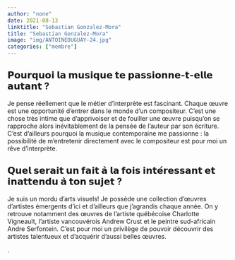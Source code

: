 ```yaml
---
author: "none"
date: 2021-08-13
linktitle: "Sebastian Gonzalez-Mora"
title: "Sebastian Gonzalez-Mora"
image: "img/ANTOINEDUGUAY-24.jpg"
categories: ["membre"]
---
```

## 𝗣𝗼𝘂𝗿𝗾𝘂𝗼𝗶 𝗹𝗮 𝗺𝘂𝘀𝗶𝗾𝘂𝗲 𝘁𝗲 𝗽𝗮𝘀𝘀𝗶𝗼𝗻𝗻𝗲-𝘁-𝗲𝗹𝗹𝗲 𝗮𝘂𝘁𝗮𝗻𝘁 ? 
Je pense réellement que le métier d’interprète est fascinant. Chaque œuvre est une opportunité d’entrer dans le monde d’un compositeur. C’est une chose très intime que d’apprivoiser et de fouiller une œuvre puisqu’on se rapproche alors inévitablement de la pensée de l’auteur par son écriture. C’est d’ailleurs pourquoi la musique contemporaine me passionne : la possibilité de m’entretenir directement avec le compositeur est pour moi un rêve d’interprète.

## 𝗤𝘂𝗲𝗹 𝘀𝗲𝗿𝗮𝗶𝘁 𝘂𝗻 𝗳𝗮𝗶𝘁 𝗮̀ 𝗹𝗮 𝗳𝗼𝗶𝘀 𝗶𝗻𝘁𝗲́𝗿𝗲𝘀𝘀𝗮𝗻𝘁 𝗲𝘁 𝗶𝗻𝗮𝘁𝘁𝗲𝗻𝗱𝘂 𝗮̀ 𝘁𝗼𝗻 𝘀𝘂𝗷𝗲𝘁 ? 

Je suis un mordu d’arts visuels! Je possède une collection d’œuvres d’artistes émergents d’ici et d’ailleurs que j’agrandis chaque année. On y retrouve notamment des œuvres de l’artiste québécoise Charlotte Vigneault, l’artiste vancouvérois Andrew Crust et le peintre sud-africain Andre Serfontein. C’est pour moi un privilège de pouvoir découvrir des artistes talentueux et d’acquérir d’aussi belles œuvres.

.
